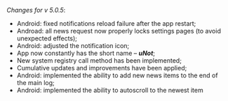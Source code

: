 _Changes for v 5.0.5_:
- Android: fixed notifications reload failure after the app restart;
- Androad: all news request now properly locks settings pages (to avoid unexpected effects);
- Android: adjusted the notification icon;
- App now constantly has the short name – ***uNot***;
- New system registry call method has been implemented;
- Cumulative updates and improvements have been applied;
- Android: implemented the ability to add new news items to the end of the main log;
- Android: implemented the ability to autoscroll to the newest item
